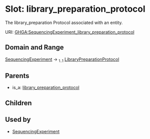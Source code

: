 
# Slot: library_preparation_protocol


The library_preparation Protocol associated with an entity.

URI: [GHGA:SequencingExperiment_library_preparation_protocol](https://w3id.org/GHGA/SequencingExperiment_library_preparation_protocol)


## Domain and Range

[SequencingExperiment](SequencingExperiment.md) &#8594;  <sub>1..1</sub> [LibraryPreparationProtocol](LibraryPreparationProtocol.md)

## Parents

 *  is_a: [library_preparation_protocol](library_preparation_protocol.md)

## Children


## Used by

 * [SequencingExperiment](SequencingExperiment.md)
